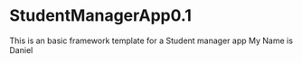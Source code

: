 # StudentManagerApp0.1
This is an basic framework template for a Student manager app
My Name is Daniel
